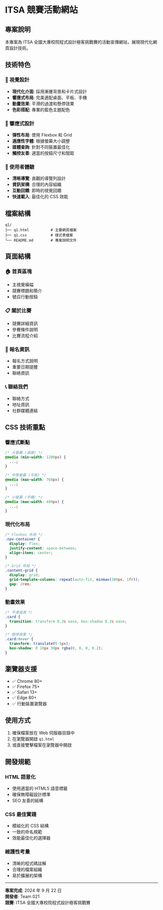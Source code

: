 # ITSA 競賽活動網站

## 專案說明

本專案為 ITSA 全國大專校院程式設計極客挑戰賽的活動宣傳網站，展現現代化網頁設計技術。

## 技術特色

### 🎨 視覺設計

- **現代化介面**: 採用漸層背景和卡片式設計
- **響應式布局**: 完美適配桌面、平板、手機
- **動畫效果**: 平滑的過渡和懸停效果
- **色彩搭配**: 專業的藍色主題配色

### 📱 響應式設計

- **彈性布局**: 使用 Flexbox 和 Grid
- **適應性字體**: 根據螢幕大小調整
- **媒體查詢**: 針對不同裝置最佳化
- **觸控友善**: 適當的按鈕尺寸和間距

### 🚀 使用者體驗

- **清晰導覽**: 直觀的導覽列設計
- **資訊架構**: 合理的內容組織
- **互動回饋**: 即時的視覺回饋
- **快速載入**: 最佳化的 CSS 效能

## 檔案結構

```
q1/
├── q1.html          # 主要網頁檔案
├── q1.css           # 樣式表檔案
└── README.md        # 專案說明文件
```

## 頁面結構

### 🏠 首頁區塊

- 主視覺橫幅
- 競賽標題和簡介
- 號召行動按鈕

### 📋 關於比賽

- 競賽詳細資訊
- 參賽條件說明
- 比賽流程介紹

### 📝 報名資訊

- 報名方式說明
- 重要日期提醒
- 聯絡資訊

### 📞 聯絡我們

- 聯絡方式
- 地址資訊
- 社群媒體連結

## CSS 技術重點

### 響應式斷點

```css
/* 大螢幕 (桌面) */
@media (min-width: 1200px) {
  ...;
}

/* 中等螢幕 (平板) */
@media (max-width: 768px) {
  ...;
}

/* 小螢幕 (手機) */
@media (max-width: 480px) {
  ...;
}
```

### 現代化布局

```css
/* Flexbox 布局 */
.nav-container {
  display: flex;
  justify-content: space-between;
  align-items: center;
}

/* Grid 布局 */
.content-grid {
  display: grid;
  grid-template-columns: repeat(auto-fit, minmax(300px, 1fr));
  gap: 2rem;
}
```

### 動畫效果

```css
/* 平滑過渡 */
.card {
  transition: transform 0.3s ease, box-shadow 0.3s ease;
}

/* 懸停效果 */
.card:hover {
  transform: translateY(-5px);
  box-shadow: 0 10px 30px rgba(0, 0, 0, 0.2);
}
```

## 瀏覽器支援

- ✅ Chrome 80+
- ✅ Firefox 75+
- ✅ Safari 13+
- ✅ Edge 80+
- ✅ 行動裝置瀏覽器

## 使用方式

1. 確保檔案放在 Web 伺服器目錄中
2. 在瀏覽器開啟 `q1.html`
3. 或直接雙擊檔案在瀏覽器中開啟

## 開發規範

### HTML 語意化

- 使用適當的 HTML5 語意標籤
- 確保無障礙設計標準
- SEO 友善的結構

### CSS 最佳實踐

- 模組化的 CSS 結構
- 一致的命名規範
- 效能最佳化的選擇器

### 維護性考量

- 清晰的程式碼註解
- 合理的檔案組織
- 易於擴展的架構

---

**專案完成**: 2024 年 9 月 22 日  
**開發者**: Team 021  
**競賽**: ITSA 全國大專校院程式設計極客挑戰賽
